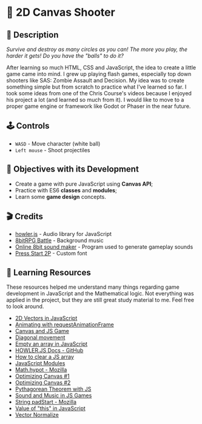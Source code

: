 # 🔴 2D Canvas Shooter

## 📖 Description

_Survive and destroy as many circles as you can! The more you play, the harder it gets! Do you have the "balls" to do it?_

After learning so much HTML, CSS and JavaScript, the idea to create a little game came into mind. I grew up playing flash games, especially top down shooters like SAS: Zombie Assault and Decision. My idea was to create something simple but from scratch to practice what I've learned so far. I took some ideas from one of the Chris Course's videos because I enjoyed his project a lot (and learned so much from it). I would like to move to a proper game engine or framework like Godot or Phaser in the near future.

## 🕹️ Controls

- `WASD` - Move character (white ball)
- `Left mouse` - Shoot projectiles

## 🎯 Objectives with its Development

- Create a game with pure JavaScript using **Canvas API**;
- Practice with ES6 **classes** and **modules**;
- Learn some **game design** concepts.

## 🎬 Credits

- [howler.js](https://howlerjs.com/) - Audio library for JavaScript
- [8bitRPG Battle](https://soundcloud.com/sei_peridot/8bitrpg-battle) - Background music
- [Online 8bit sound maker](https://sfxr.me/) - Program used to generate gameplay sounds
- [Press Start 2P](https://fonts.google.com/specimen/Press+Start+2P?query=CodeMan38) - Custom font

## 📎 Learning Resources

These resources helped me understand many things regarding game development in JavaScript and the Mathematical logic. Not everything was applied in the project, but they are still great study material to me. Feel free to look around.

- [2D Vectors in JavaScript](https://www.youtube.com/watch?v=nzyOCd9FcCA)
- [Animating with requestAnimationFrame](https://developer.mozilla.org/en-US/docs/Web/API/window/requestAnimationFrame)
- [Canvas and JS Game](https://www.youtube.com/watch?v=eI9idPTT0c4)
- [Diagonal movement](https://www.youtube.com/shorts/0cYjreg7dpg?feature=share)
- [Empty an array in JavaScript](https://stackoverflow.com/a/1232046)
- [HOWLER.JS Docs - GitHub](https://github.com/goldfire/howler.js)
- [How to clear a JS array](https://www.freecodecamp.org/news/how-to-clear-a-javascript-array-js-empty-array/)
- [JavaScript Modules](https://developer.mozilla.org/en-US/docs/Web/JavaScript/Guide/Modules)
- [Math.hypot - Mozilla](https://developer.mozilla.org/pt-BR/docs/Web/JavaScript/Reference/Global_Objects/Math/hypot)
- [Optimizing Canvas #1](https://nicolahibbert.com/optimising-html5-canvas-games/)
- [Optimizing Canvas #2](https://stackoverflow.com/questions/8205828/html5-canvas-performance-and-optimization-tips-tricks-and-coding-best-practices)
- [Pythagorean Theorem with JS](https://www.youtube.com/watch?v=iqSlzYXdFzw)
- [Sound and Music in JS Games](https://www.youtube.com/watch?v=hn7MhPt24L4)
- [String padStart - Mozilla](https://developer.mozilla.org/pt-BR/docs/Web/JavaScript/Reference/Global_Objects/String/padStart)
- [Value of "this" in JavaScript](https://developer.mozilla.org/en-US/docs/Web/JavaScript/Reference/Operators/this)
- [Vector Normalize](https://www.youtube.com/watch?v=ttz05d8DSOs)